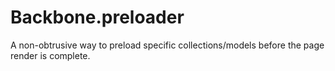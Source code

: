 Backbone.preloader
==================

A non-obtrusive way to preload specific collections/models before the page render is complete.